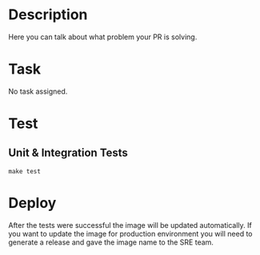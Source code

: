 # Description

Here you can talk about what problem your PR is solving.

# Task

No task assigned.

# Test

## Unit & Integration Tests

`make test`

# Deploy

After the tests were successful the image will be updated automatically. If you want to update the
image for production environment you will need to generate a release and gave the
image name to the SRE team.


